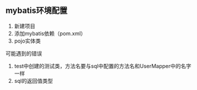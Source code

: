 ## mybatis环境配置
1. 新建项目
2. 添加mybatis依赖（pom.xml）
3. pojo实体类


可能遇到的错误
1. test中创建的测试类，方法名要与sql中配置的方法名和UserMapper中的名字一样
2. sql的返回值类型